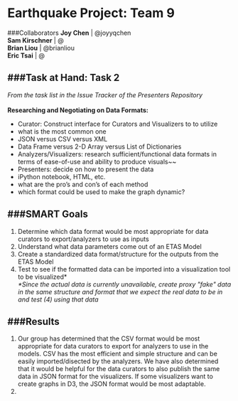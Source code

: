 Earthquake Project: Team 9
=============================
###Collaborators
<b>Joy Chen</b> | @joyyqchen<br>
<b>Sam Kirschner</b> | @<br>
<b>Brian Liou</b> | @brianliou<br>
<b>Eric Tsai</b> | @<br>


###Task at Hand: Task 2
-------------------------------------------------------------------
<i>From the task list in the Issue Tracker of the Presenters Repository</i>
<br><br>
<b>Researching and Negotiating on Data Formats:</b>
- Curator: Construct interface for Curators and Visualizers to to utilize 
- what is the most common one
- JSON versus CSV versus XML
- Data Frame versus 2-D Array versus List of Dictionaries
- Analyzers/Visualizers: research sufficient/functional data formats in terms of ease-of-use and ability to produce visuals~~
- Presenters: decide on how to present the data
- iPython notebook, HTML, etc.
- what are the pro’s and con’s of each method
- which format could be used to make the graph dynamic?

###SMART Goals
-------------------------------------------------------------------
1. Determine which data format would be most appropriate for data curators to export/analyzers to use as inputs
2. Understand what data parameters come out of an ETAS Model
3. Create a standardized data format/structure for the outputs from the ETAS Model
4. Test to see if the formatted data can be imported into a visualization tool to be visualized* <br>
<i>*Since the actual data is currently unavailable, create proxy "fake" data in the same structure and format that we expect the real data to be in and test (4) using that data</i>

###Results
-------------------------------------------------------------------
1. Our group has determined that the CSV format would be most appropriate for data curators to export for analyzers to use in the models. CSV has the most efficient and simple structure and can be easily imported/disected by the analyzers. We have also determined that it would be helpful for the data curators to also publish the same data in JSON format for the visualizers. If some visualizers want to create graphs in D3, the JSON format would be most adaptable.
2. 
